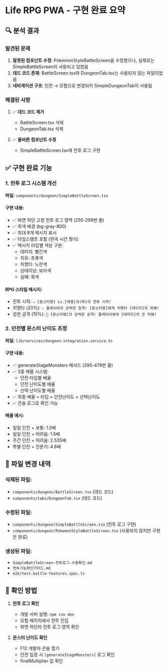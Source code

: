 # Life RPG PWA - 구현 완료 요약

## 🔍 분석 결과

### 발견된 문제
1. **잘못된 컴포넌트 수정**: PokemonStyleBattleScreen을 수정했으나, 실제로는 SimpleBattleScreen이 사용되고 있었음
2. **데드 코드 존재**: BattleScreen.tsx와 DungeonTab.tsx는 사용되지 않는 파일이었음
3. **네비게이션 구조**: 던전 → 모험으로 변경되어 SimpleDungeonTab이 사용됨

### 해결된 사항
1. ✅ **데드 코드 제거**
   - BattleScreen.tsx 삭제
   - DungeonTab.tsx 삭제

2. ✅ **올바른 컴포넌트 수정**
   - SimpleBattleScreen.tsx에 전투 로그 구현

## ✅ 구현 완료 기능

### 1. 전투 로그 시스템 개선
**파일**: `components/dungeon/SimpleBattleScreen.tsx`

#### 구현 내용:
- ✅ 화면 하단 고정 전투 로그 영역 (255-299번 줄)
- ✅ 회색 배경 (bg-gray-800)
- ✅ 최대 8개 메시지 표시
- ✅ 타임스탬프 포함 (한국 시간 형식)
- ✅ 메시지 타입별 색상 구분:
  - 데미지: 빨간색
  - 치유: 초록색
  - 치명타: 노란색
  - 상태이상: 보라색
  - 실패: 회색

#### RPG 스타일 메시지:
- 전투 시작: `⚔️ [몬스터명] Lv.[레벨]과(와)의 전투 시작!`
- 치명타 (20%): `⚔️ 플레이어의 강력한 일격! [몬스터명]에게 치명타 [데미지]의 피해!`
- 강한 공격 (15%): `👹 [몬스터명]의 강력한 공격! 플레이어에게 [데미지]의 큰 피해!`

### 2. 던전별 몬스터 난이도 조정
**파일**: `lib/services/dungeon-integration.service.ts`

#### 구현 내용:
- ✅ generateStageMonsters 메서드 (395-476번 줄)
- ✅ 3중 배율 시스템:
  - 던전 타입별 배율
  - 던전 난이도별 배율
  - 선택 난이도별 배율
- ✅ 최종 배율 = 타입 × 던전난이도 × 선택난이도
- ✅ 콘솔 로그로 확인 가능

#### 배율 예시:
- 일일 던전 + 보통: 1.0배
- 일일 던전 + 어려움: 1.5배
- 주간 던전 + 어려움: 2.535배
- 특별 던전 + 전문가: 4.8배

## 📁 파일 변경 내역

### 삭제된 파일:
- `components/dungeon/BattleScreen.tsx` (데드 코드)
- `components/tabs/DungeonTab.tsx` (데드 코드)

### 수정된 파일:
- `components/dungeon/SimpleBattleScreen.tsx` (전투 로그 구현)
- `components/dungeon/PokemonStyleBattleScreen.tsx` (사용되지 않지만 구현은 완료)

### 생성된 파일:
- `SimpleBattleScreen-전투로그-수동확인.md`
- `전투기능확인가이드.md`
- `e2e/test-battle-features.spec.ts`

## 🎯 확인 방법

1. **전투 로그 확인**
   - 개발 서버 실행: `npm run dev`
   - 모험 페이지에서 전투 진입
   - 화면 하단의 전투 로그 영역 확인

2. **몬스터 난이도 확인**
   - F12 개발자 콘솔 열기
   - 던전 입장 시 `[generateStageMonsters]` 로그 확인
   - finalMultiplier 값 확인